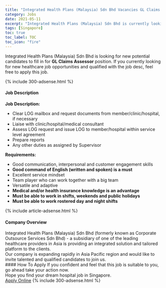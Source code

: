 ```yaml
---
title: "Integrated Health Plans (Malaysia) Sdn Bhd Vacancies GL Claims Assessor" 
category: Jobs 
date: 2021-05-11 
excerpt: "Integrated Health Plans (Malaysia) Sdn Bhd is currently looking for suitable person to fill in the GL Claims Assessor which positioned at Singapore" 
tags: [Singapore] 
toc: true 
toc_label: TOC 
toc_icon: "fire" 
--- 
```


<p>Integrated Health Plans (Malaysia) Sdn Bhd is looking for new potential candidates to fill in for <b>GL Claims Assessor</b> position. If you currently looking for new healthcare job opportunities and qualified with the job desc, feel free to apply this job.
</p>{% include 300-adsense.html %} 
<div><div><h4>Job Description</h4></div><div><div><span><div><p><strong>Job Description:</strong></p><ul><li>Clear LOG mailbox and request documents from member/clinic/hospital, if necessary&#160;</li><li>Liaise with clinic/hospital/medical consultant</li><li>Assess LOG request and issue LOG to member/hospital within service level agreement</li><li>Prepare reports</li><li>Any other duties as assigned by Supervisor</li></ul><p><strong>Requirements:</strong></p><ul><li>Good communication, interpersonal and customer engagement skills</li><li><strong>Good command of English (written and spoken) is a must</strong></li><li>Excellent service mindset</li><li>Team player who can work together with a big team</li><li>Versatile and adaptive</li><li><strong>Medical and/or health insurance knowledge is an advantage</strong></li><li><strong>Must be able to work in shifts, weekends and public holidays</strong></li><li><strong>Must be able to work rostered day and night shifts</strong></li></ul></div></span></div></div></div> 
{% include article-adsense.html %} 
<div><div><h4>Company Overview</h4></div><div><div><span><div><div>Integrated Health Plans (Malaysia) Sdn Bhd (formerly known as Corporate Outsource Services Sdn Bhd) - a subsidiary of one of the leading healthcare providers in Asia is providing an integrated solution and tailored platform to the clients.<br>
Our company is expanding rapidly in Asia Pacific region and would like to invite talented and qualified candidates to join us.</div></div></span></div></div></div> 
#### How To Apply 
If you confident and feel that this job is suitable to you, go ahead take your action now. <br/> 
Hope you find your dream hospital job in Singapore. <br/> 
<a href="https://www.jobstreet.com.my/en/job/gl-claims-assessor-8526083/origin/sg?jobId=jobstreet-sg-job-8526083" class="btn btn--warning" target="_blank" rel="nofollow noopenner">Apply Online</a> 
{% include 300-adsense.html %} 